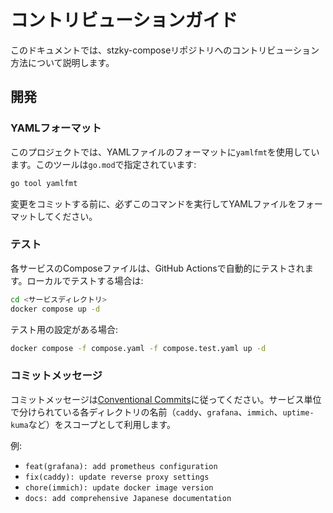 # コントリビューションガイド

このドキュメントでは、stzky-composeリポジトリへのコントリビューション方法について説明します。

## 開発

### YAMLフォーマット

このプロジェクトでは、YAMLファイルのフォーマットに`yamlfmt`を使用しています。このツールは`go.mod`で指定されています:

```bash
go tool yamlfmt
```

変更をコミットする前に、必ずこのコマンドを実行してYAMLファイルをフォーマットしてください。

### テスト

各サービスのComposeファイルは、GitHub Actionsで自動的にテストされます。ローカルでテストする場合は:

```bash
cd <サービスディレクトリ>
docker compose up -d
```

テスト用の設定がある場合:

```bash
docker compose -f compose.yaml -f compose.test.yaml up -d
```

### コミットメッセージ

コミットメッセージは[Conventional Commits](https://www.conventionalcommits.org/)に従ってください。サービス単位で分けられている各ディレクトリの名前（`caddy`、`grafana`、`immich`、`uptime-kuma`など）をスコープとして利用します。

例:
- `feat(grafana): add prometheus configuration`
- `fix(caddy): update reverse proxy settings`
- `chore(immich): update docker image version`
- `docs: add comprehensive Japanese documentation`
